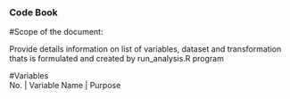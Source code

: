 ### Code Book

#Scope of the document: <br />

Provide details information on list of variables, dataset and transformation thats is formulated and created by run_analysis.R program

#Variables <br />
No. | Variable Name | Purpose
